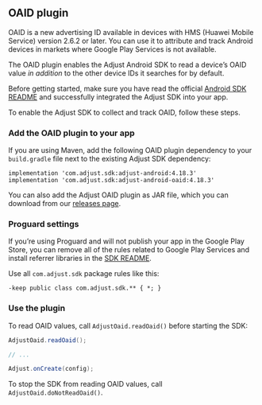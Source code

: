 ## OAID plugin

OAID is a new advertising ID available in devices with HMS (Huawei Mobile Service) version 2.6.2 or later. You can  use it to attribute and track Android devices in markets where Google Play Services is not available. 

The OAID plugin enables the Adjust Android SDK to read a device’s OAID value *in addition* to the other device IDs it searches for by default. 

Before getting started, make sure you have read the official [Android SDK README][readme] and successfully integrated the Adjust SDK into your app.

To enable the Adjust SDK to collect and track OAID, follow these steps.

### Add the OAID plugin to your app

If you are using Maven, add the following OAID plugin dependency to your `build.gradle` file next to the existing Adjust SDK dependency:

```
implementation 'com.adjust.sdk:adjust-android:4.18.3'
implementation 'com.adjust.sdk:adjust-android-oaid:4.18.3'
```

You can also add the Adjust OAID plugin as JAR file, which you can download from our [releases page][releases].

### Proguard settings

If you’re using Proguard and will not publish your app in the Google Play Store, you can remove all of the rules related to Google Play Services and install referrer libraries in the [SDK README][readme proguard].

Use all `com.adjust.sdk` package rules like this:

```
-keep public class com.adjust.sdk.** { *; }
```

### Use the plugin

To read OAID values, call `AdjustOaid.readOaid()` before starting the SDK:

```java
AdjustOaid.readOaid();

// ...

Adjust.onCreate(config);
```

To stop the SDK from reading OAID values, call `AdjustOaid.doNotReadOaid()`.


[readme]:    ../../../README.md
[releases]:  https://github.com/adjust/android_sdk/releases
[readme proguard]: https://github.com/adjust/android_sdk#qs-proguard

